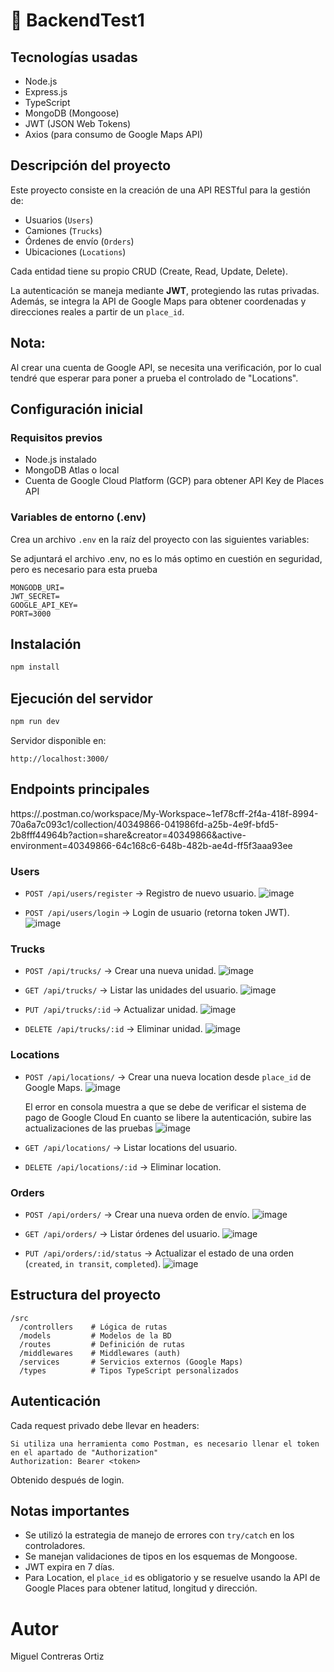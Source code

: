 
# 📝 BackendTest1

## Tecnologías usadas

- Node.js
- Express.js
- TypeScript
- MongoDB (Mongoose)
- JWT (JSON Web Tokens)
- Axios (para consumo de Google Maps API)

## Descripción del proyecto

Este proyecto consiste en la creación de una API RESTful para la gestión de:

- Usuarios (`Users`)
- Camiones (`Trucks`)
- Órdenes de envío (`Orders`)
- Ubicaciones (`Locations`)

Cada entidad tiene su propio CRUD (Create, Read, Update, Delete).

La autenticación se maneja mediante **JWT**, protegiendo las rutas privadas.  
Además, se integra la API de Google Maps para obtener coordenadas y direcciones reales a partir de un `place_id`.

## Nota: 
Al crear una cuenta de Google API, se necesita una verificación, por lo cual tendré que esperar para poner a prueba el controlado de "Locations".

## Configuración inicial

### Requisitos previos

- Node.js instalado
- MongoDB Atlas o local
- Cuenta de Google Cloud Platform (GCP) para obtener API Key de Places API

### Variables de entorno (.env)

Crea un archivo `.env` en la raíz del proyecto con las siguientes variables:

Se adjuntará el archivo .env, no es lo más optimo en cuestión en seguridad, pero es necesario para esta prueba
```
MONGODB_URI=
JWT_SECRET=
GOOGLE_API_KEY=
PORT=3000
```

## Instalación

```bash
npm install
```

## Ejecución del servidor

```bash
npm run dev
```

Servidor disponible en:

```
http://localhost:3000/
```

## Endpoints principales

https://.postman.co/workspace/My-Workspace~1ef78cff-2f4a-418f-8994-70a6a7c093c1/collection/40349866-041986fd-a25b-4e9f-bfd5-2b8fff44964b?action=share&creator=40349866&active-environment=40349866-64c168c6-648b-482b-ae4d-ff5f3aaa93ee

### Users

- `POST /api/users/register` → Registro de nuevo usuario.
  ![image](https://github.com/user-attachments/assets/77e2b309-d69a-4705-bf90-d04efd69f3a3)

- `POST /api/users/login` → Login de usuario (retorna token JWT).
  ![image](https://github.com/user-attachments/assets/8a5514a0-ac3a-44e8-af4e-b8e32350c747)


### Trucks

- `POST /api/trucks/` → Crear una nueva unidad.
  ![image](https://github.com/user-attachments/assets/4a842308-1f4e-4b85-b2af-b7935b8a5ab8)

- `GET /api/trucks/` → Listar las unidades del usuario.
  ![image](https://github.com/user-attachments/assets/56f11e51-296c-4635-92f0-4f84bc825222)

- `PUT /api/trucks/:id` → Actualizar unidad.
  ![image](https://github.com/user-attachments/assets/525eb74e-94f9-492e-9782-0dd8df676251)

- `DELETE /api/trucks/:id` → Eliminar unidad.
  ![image](https://github.com/user-attachments/assets/a63aa56d-3b70-4e71-a9f2-87e6569abd53)


### Locations

- `POST /api/locations/` → Crear una nueva location desde `place_id` de Google Maps.
  ![image](https://github.com/user-attachments/assets/636c8b5f-c12c-4df9-9fe2-cac7d24c431a)

  El error en consola muestra a que se debe de verificar el sistema de pago de Google Cloud
  En cuanto se libere la autenticación, subire las actualizaciones de las pruebas
  ![image](https://github.com/user-attachments/assets/d700e9a0-4f18-4575-9f50-be0bd058de81)

- `GET /api/locations/` → Listar locations del usuario.
- `DELETE /api/locations/:id` → Eliminar location.

### Orders

- `POST /api/orders/` → Crear una nueva orden de envío.
  ![image](https://github.com/user-attachments/assets/bf57764b-73ca-4ce2-a52c-b309024dbe47)

- `GET /api/orders/` → Listar órdenes del usuario.
  ![image](https://github.com/user-attachments/assets/da49d572-5bd7-4440-a7ae-ae08d6dcd005)

- `PUT /api/orders/:id/status` → Actualizar el estado de una orden (`created`, `in transit`, `completed`).
  ![image](https://github.com/user-attachments/assets/14e31dc2-8462-4cb3-99a8-350e1f06413d)


## Estructura del proyecto

```
/src
  /controllers    # Lógica de rutas
  /models         # Modelos de la BD
  /routes         # Definición de rutas
  /middlewares    # Middlewares (auth)
  /services       # Servicios externos (Google Maps)
  /types          # Tipos TypeScript personalizados
```

## Autenticación

Cada request privado debe llevar en headers:

```
Si utiliza una herramienta como Postman, es necesario llenar el token en el apartado de "Authorization"
Authorization: Bearer <token>
```

Obtenido después de login.

## Notas importantes

- Se utilizó la estrategia de manejo de errores con `try/catch` en los controladores.
- Se manejan validaciones de tipos en los esquemas de Mongoose.
- JWT expira en 7 días.
- Para Location, el `place_id` es obligatorio y se resuelve usando la API de Google Places para obtener latitud, longitud y dirección.

# Autor

Miguel Contreras Ortiz
